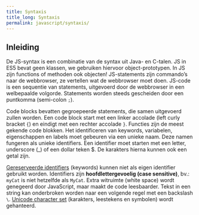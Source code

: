 ```yaml
---
title: Syntaxis
title_long: Syntaxis
permalink: javascript/syntaxis/
---
```


Inleiding
---------

De JS-syntax is een combinatie van de syntax uit Java- en C-talen. JS in ES5 bevat geen klassen, we gebruiken hiervoor object-prototypen. In JS zijn functions of methoden ook objecten! JS-statements zijn commando’s naar de webbrowser, ze vertellen wat de webbrowser moet doen. JS-code is een sequentie van statements, uitgevoerd door de webbrowser in een welbepaalde volgorde. Statements worden steeds gescheiden door een puntkomma (semi-colon `;`).

Code blocks bevatten gegroepeerde statements, die samen uitgevoerd zullen worden. Een code block start met een linker accolade (left curly bracket `{`) en eindigt met een rechter accolade `}`. Functies zijn de meest gekende code blokken. Het identificeren van keywords, variabelen, eigenschappen en labels moet gebeuren via een unieke naam. Deze namen fungeren als unieke identifiers. Een identifier moet starten met een letter, underscore (_) of een dollar teken $. De karakters hierna kunnen ook een getal zijn.

[Gereserveerde identifiers](https://developer.mozilla.org/en-US/docs/Web/JavaScript/Reference/Reserved_Words) (keywords) kunnen niet als eigen identifier gebruikt worden. Identifiers zijn **hoofdlettergevoelig (case sensitive)**, bv.: `myCat` is niet hetzelfde als `MyCat`. Extra witruimte (white space) wordt genegeerd door JavaScript, maar maakt de code leesbaarder. Tekst in een string kan onderbroken worden naar een volgende regel met een backslash `\`. [Unicode character set](http://www.w3schools.com/charsets/ref_html_utf8.asp) (karakters, leestekens en symbolen) wordt gehanteerd.
